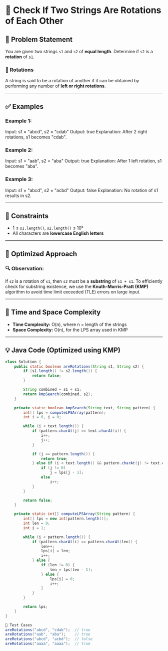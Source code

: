 # 🔁 Check If Two Strings Are Rotations of Each Other

## 🧩 Problem Statement

You are given two strings `s1` and `s2` of **equal length**. Determine if `s2` is a **rotation** of `s1`.

### 🔹 Rotations

A string is said to be a rotation of another if it can be obtained by performing any number of **left or right rotations**.

---

## ✅ Examples

### Example 1:
Input: s1 = "abcd", s2 = "cdab"
Output: true
Explanation: After 2 right rotations, s1 becomes "cdab".

### Example 2:
Input: s1 = "aab", s2 = "aba"
Output: true
Explanation: After 1 left rotation, s1 becomes "aba".


### Example 3:
Input: s1 = "abcd", s2 = "acbd"
Output: false
Explanation: No rotation of s1 results in s2.

---

## 📌 Constraints

- 1 ≤ `s1.length()`, `s2.length()` ≤ 10⁵  
- All characters are **lowercase English letters**

---

## 🚀 Optimized Approach

### 🔍 Observation:
If `s2` is a rotation of `s1`, then `s2` must be a **substring** of `s1 + s1`.
To efficiently check for substring existence, we use the **Knuth-Morris-Pratt (KMP)** algorithm to avoid time limit exceeded (TLE) errors on large input.

---

## 🧠 Time and Space Complexity

- **Time Complexity:** O(n), where n = length of the strings
- **Space Complexity:** O(n), for the LPS array used in KMP

---

## 💡 Java Code (Optimized using KMP)

```java
class Solution {
    public static boolean areRotations(String s1, String s2) {
        if (s1.length() != s2.length()) {
            return false;
        }

        String combined = s1 + s1;
        return kmpSearch(combined, s2);
    }

    private static boolean kmpSearch(String text, String pattern) {
        int[] lps = computeLPSArray(pattern);
        int i = 0, j = 0;

        while (i < text.length()) {
            if (pattern.charAt(j) == text.charAt(i)) {
                i++;
                j++;
            }

            if (j == pattern.length()) {
                return true;
            } else if (i < text.length() && pattern.charAt(j) != text.charAt(i)) {
                if (j != 0)
                    j = lps[j - 1];
                else
                    i++;
            }
        }

        return false;
    }

    private static int[] computeLPSArray(String pattern) {
        int[] lps = new int[pattern.length()];
        int len = 0;
        int i = 1;

        while (i < pattern.length()) {
            if (pattern.charAt(i) == pattern.charAt(len)) {
                len++;
                lps[i] = len;
                i++;
            } else {
                if (len != 0) {
                    len = lps[len - 1];
                } else {
                    lps[i] = 0;
                    i++;
                }
            }
        }

        return lps;
    }
}

🧪 Test Cases
areRotations("abcd", "cdab");  // true
areRotations("aab", "aba");    // true
areRotations("abcd", "acbd");  // false
areRotations("aaaa", "aaaa");  // true